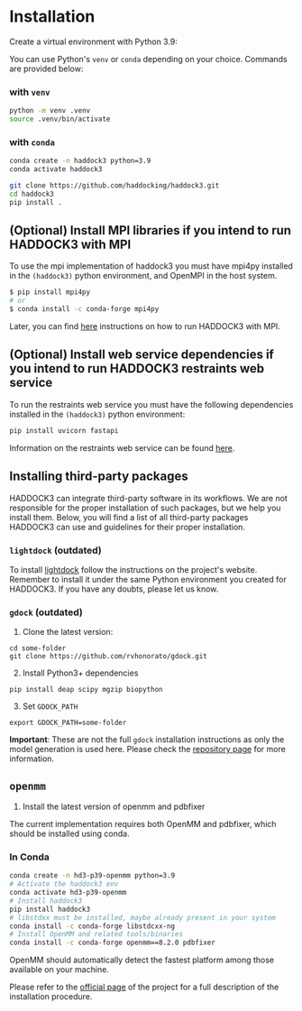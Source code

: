 # Installation

Create a virtual environment with Python 3.9:

You can use Python's `venv` or `conda` depending on your choice.
Commands are provided below:

### with `venv`

```bash
python -m venv .venv
source .venv/bin/activate
```

### with `conda`

```bash
conda create -n haddock3 python=3.9
conda activate haddock3
```

```bash
git clone https://github.com/haddocking/haddock3.git
cd haddock3
pip install .
```

## (Optional) Install MPI libraries if you intend to run HADDOCK3 with MPI

To use the mpi implementation of haddock3 you must have mpi4py installed in the `(haddock3)` python environment, and OpenMPI in the host system.

```bash
$ pip install mpi4py
# or
$ conda install -c conda-forge mpi4py
```

Later, you can find [here](https://www.bonvinlab.org/haddock3/tutorials/mpi.html) instructions on how to run HADDOCK3 with MPI.

## (Optional) Install web service dependencies if you intend to run HADDOCK3 restraints web service

To run the restraints web service you must have the following dependencies installed in the `(haddock3)` python environment:

```bash
pip install uvicorn fastapi
```

Information on the restraints web service can be found [here](https://github.com/haddocking/haddock3/blob/main/src/haddock/clis/restraints/webservice.py).

## Installing third-party packages

HADDOCK3 can integrate third-party software in its workflows.
We are not responsible for the proper installation of such packages, but
we help you install them. Below, you will find a list of all third-party
packages HADDOCK3 can use and guidelines for their proper installation.

### `lightdock` (outdated)

To install [lightdock](https://github.com/lightdock/lightdock) follow
the instructions on the project's website. Remember to install it under
the same Python environment you created for HADDOCK3. If you have any
doubts, please let us know.

### `gdock` (outdated)

1. Clone the latest version:

```
cd some-folder
git clone https://github.com/rvhonorato/gdock.git
```

2. Install Python3+ dependencies

```
pip install deap scipy mgzip biopython
```

3. Set `GDOCK_PATH`

```
export GDOCK_PATH=some-folder
```

**Important**: These are not the full `gdock` installation
instructions as only the model generation is used here. Please check the
[repository page](https://github.com/rvhonorato/gdock) for more
information.

## `openmm`

1. Install the latest version of openmm and pdbfixer

The current implementation requires both OpenMM and pdbfixer, which should be installed using conda.

### In Conda
```bash
conda create -n hd3-p39-openmm python=3.9
# Activate the haddock3 env
conda activate hd3-p39-openmm
# Install haddock3
pip install haddock3
# libstdxx must be installed, maybe already present in your system
conda install -c conda-forge libstdcxx-ng
# Install OpenMM and related tools/binaries
conda install -c conda-forge openmm==8.2.0 pdbfixer
```

OpenMM should automatically detect the fastest platform among those available
on your machine.

Please refer to the [official page](http://docs.openmm.org/latest/userguide/)
of the project for a full description of the installation procedure.

